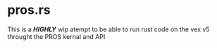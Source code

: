# pros.rs

This is a **_HIGHLY_** wip atempt to be able to run rust code on the vex v5 throught the PROS kernal and API

